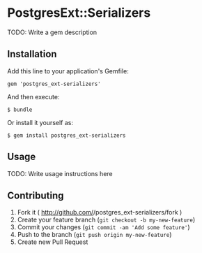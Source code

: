 # PostgresExt::Serializers

TODO: Write a gem description

## Installation

Add this line to your application's Gemfile:

    gem 'postgres_ext-serializers'

And then execute:

    $ bundle

Or install it yourself as:

    $ gem install postgres_ext-serializers

## Usage

TODO: Write usage instructions here

## Contributing

1. Fork it ( http://github.com/<my-github-username>/postgres_ext-serializers/fork )
2. Create your feature branch (`git checkout -b my-new-feature`)
3. Commit your changes (`git commit -am 'Add some feature'`)
4. Push to the branch (`git push origin my-new-feature`)
5. Create new Pull Request

